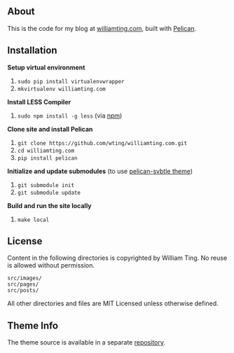 ## About

This is the code for my blog at [williamting.com](http://williamting.com/),
built with [Pelican](http://pelican.notmyidea.org/en/2.8/index.html).

## Installation

**Setup virtual environment**

1. `sudo pip install virtualenvwrapper`
2. `mkvirtualenv williamting.com`

**Install LESS Compiler**

1. `sudo npm install -g less` (via [npm](https://npmjs.org/package/less))

**Clone site and install Pelican**

1. `git clone https://github.com/wting/williamting.com.git`
2. `cd williamting.com`
3. `pip install pelican`

**Initialize and update submodules** (to use [pelican-svbtle theme][svbtle])

1. `git submodule init`
2. `git submodule update`

**Build and run the site locally**

1. `make local`

## License

Content in the following directories is copyrighted by William Ting. No reuse is
allowed without permission.

    src/images/
    src/pages/
    src/posts/

All other directories and files are MIT Licensed unless otherwise defined.

## Theme Info

The theme source is available in a separate [repository][svbtle].

[svbtle]: https://github.com/wting/pelican-svbtle
